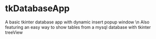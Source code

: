 # tkDatabaseApp
A basic tkinter database app with dynamic insert popup window \n
Also featuring an easy way to show tables from a mysql database with tkinter treeView

